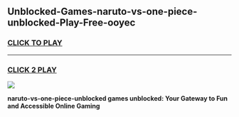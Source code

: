
## Unblocked-Games-naruto-vs-one-piece-unblocked-Play-Free-ooyec
<h3>
<a href="https://premium76.site?title=naruto-vs-one-piece-unblocked&ref=12A">CLICK TO PLAY</a></h3>
<hr>

<h3>
<a href="https://premium76.site?title=naruto-vs-one-piece-unblocked&ref=12A">CLICK 2 PLAY</a>
  
</h3>

<a href="https://premium76.site?title=naruto-vs-one-piece-unblocked&ref=12A"><img src="https://clearcache.store/games.png"></a>


**naruto-vs-one-piece-unblocked games unblocked: Your Gateway to Fun and Accessible Online Gaming**
